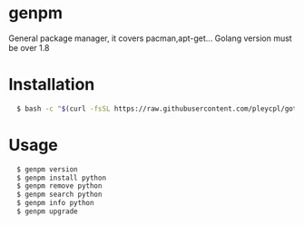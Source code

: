 # genpm
General package manager, it covers pacman,apt-get...
Golang version must be over 1.8

# Installation

```bash
  $ bash -c "$(curl -fsSL https://raw.githubusercontent.com/pleycpl/gotoolsetup/master/init.sh) github.com/pleycpl/genpm"
```

# Usage

```sh
  $ genpm version
  $ genpm install python
  $ genpm remove python
  $ genpm search python
  $ genpm info python
  $ genpm upgrade
```
